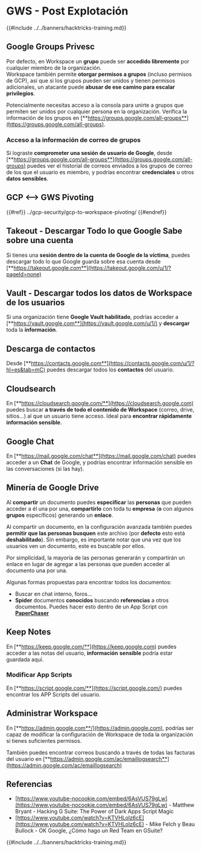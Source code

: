 # GWS - Post Explotación

{{#include ../../banners/hacktricks-training.md}}

## Google Groups Privesc

Por defecto, en Workspace un **grupo** puede ser **accedido libremente** por cualquier miembro de la organización.\
Workspace también permite **otorgar permisos a grupos** (incluso permisos de GCP), así que si los grupos pueden ser unidos y tienen permisos adicionales, un atacante puede **abusar de ese camino para escalar privilegios**.

Potencialmente necesitas acceso a la consola para unirte a grupos que permiten ser unidos por cualquier persona en la organización. Verifica la información de los grupos en [**https://groups.google.com/all-groups**](https://groups.google.com/all-groups).

### Acceso a la información de correo de grupos

Si lograste **comprometer una sesión de usuario de Google**, desde [**https://groups.google.com/all-groups**](https://groups.google.com/all-groups) puedes ver el historial de correos enviados a los grupos de correo de los que el usuario es miembro, y podrías encontrar **credenciales** u otros **datos sensibles**.

## GCP <--> GWS Pivoting

{{#ref}}
../gcp-security/gcp-to-workspace-pivoting/
{{#endref}}

## Takeout - Descargar Todo lo que Google Sabe sobre una cuenta

Si tienes una **sesión dentro de la cuenta de Google de la víctima**, puedes descargar todo lo que Google guarda sobre esa cuenta desde [**https://takeout.google.com**](https://takeout.google.com/u/1/?pageId=none)

## Vault - Descargar todos los datos de Workspace de los usuarios

Si una organización tiene **Google Vault habilitado**, podrías acceder a [**https://vault.google.com**](https://vault.google.com/u/1/) y **descargar** toda la **información**.

## Descarga de contactos

Desde [**https://contacts.google.com**](https://contacts.google.com/u/1/?hl=es&tab=mC) puedes descargar todos los **contactos** del usuario.

## Cloudsearch

En [**https://cloudsearch.google.com/**](https://cloudsearch.google.com) puedes buscar **a través de todo el contenido de Workspace** (correo, drive, sitios...) al que un usuario tiene acceso. Ideal para **encontrar rápidamente información sensible**.

## Google Chat

En [**https://mail.google.com/chat**](https://mail.google.com/chat) puedes acceder a un **Chat** de Google, y podrías encontrar información sensible en las conversaciones (si las hay).

## Minería de Google Drive

Al **compartir** un documento puedes **especificar** las **personas** que pueden acceder a él una por una, **compartirlo** con toda tu **empresa** (**o** con algunos **grupos** específicos) generando un **enlace**.

Al compartir un documento, en la configuración avanzada también puedes **permitir que las personas busquen** este archivo (por **defecto** esto está **deshabilitado**). Sin embargo, es importante notar que una vez que los usuarios ven un documento, este es buscable por ellos.

Por simplicidad, la mayoría de las personas generarán y compartirán un enlace en lugar de agregar a las personas que pueden acceder al documento una por una.

Algunas formas propuestas para encontrar todos los documentos:

- Buscar en chat interno, foros...
- **Spider** documentos **conocidos** buscando **referencias** a otros documentos. Puedes hacer esto dentro de un App Script con [**PaperChaser**](https://github.com/mandatoryprogrammer/PaperChaser)

## **Keep Notes**

En [**https://keep.google.com/**](https://keep.google.com) puedes acceder a las notas del usuario, **información** **sensible** podría estar guardada aquí.

### Modificar App Scripts

En [**https://script.google.com/**](https://script.google.com/) puedes encontrar los APP Scripts del usuario.

## **Administrar Workspace**

En [**https://admin.google.com**/](https://admin.google.com), podrías ser capaz de modificar la configuración de Workspace de toda la organización si tienes suficientes permisos.

También puedes encontrar correos buscando a través de todas las facturas del usuario en [**https://admin.google.com/ac/emaillogsearch**](https://admin.google.com/ac/emaillogsearch)

## Referencias

- [https://www.youtube-nocookie.com/embed/6AsVUS79gLw](https://www.youtube-nocookie.com/embed/6AsVUS79gLw) - Matthew Bryant - Hacking G Suite: The Power of Dark Apps Script Magic
- [https://www.youtube.com/watch?v=KTVHLolz6cE](https://www.youtube.com/watch?v=KTVHLolz6cE) - Mike Felch y Beau Bullock - OK Google, ¿Cómo hago un Red Team en GSuite?

{{#include ../../banners/hacktricks-training.md}}
